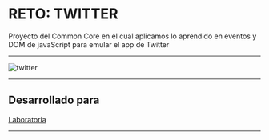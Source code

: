 
# **RETO: TWITTER**  

Proyecto del Common Core en el cual aplicamos lo aprendido en eventos y DOM de javaScript para emular el app de Twitter


***

![twitter](https://user-images.githubusercontent.com/32309909/36344732-8d545016-13ec-11e8-99db-305026bde6e9.jpg)

***

## Desarrollado para 
[Laboratoria](http://laboratoria.la)
***




